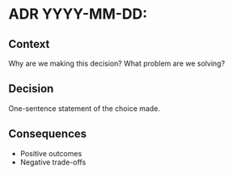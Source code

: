 # ADR YYYY-MM-DD: <short title>

## Context
Why are we making this decision? What problem are we solving?

## Decision
One-sentence statement of the choice made.

## Consequences
- Positive outcomes
- Negative trade-offs
